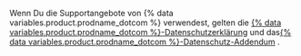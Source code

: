 Wenn Du die Supportangebote von {% data variables.product.prodname_dotcom %} verwendest, gelten die <a href="/articles/github-privacy-statement/" class="dotcom-only">{% data variables.product.prodname_dotcom %}-Datenschutzerklärung</a> und das<a href="/github/site-policy/github-supplemental-terms-for-microsoft-volume-licensing" class="dotcom-only">{% data variables.product.prodname_dotcom %}-Datenschutz-Addendum</a> .
